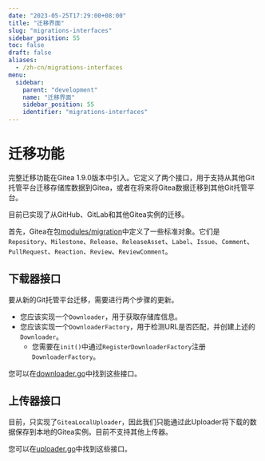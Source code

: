 ```yaml
---
date: "2023-05-25T17:29:00+08:00"
title: "迁移界面"
slug: "migrations-interfaces"
sidebar_position: 55
toc: false
draft: false
aliases:
  - /zh-cn/migrations-interfaces
menu:
  sidebar:
    parent: "development"
    name: "迁移界面"
    sidebar_position: 55
    identifier: "migrations-interfaces"
---
```


# 迁移功能

完整迁移功能在Gitea 1.9.0版本中引入。它定义了两个接口，用于支持从其他Git托管平台迁移存储库数据到Gitea，或者在将来将Gitea数据迁移到其他Git托管平台。

目前已实现了从GitHub、GitLab和其他Gitea实例的迁移。

首先，Gitea在包[modules/migration](https://github.com/go-gitea/gitea/tree/main/modules/migration)中定义了一些标准对象。它们是`Repository`、`Milestone`、`Release`、`ReleaseAsset`、`Label`、`Issue`、`Comment`、`PullRequest`、`Reaction`、`Review`、`ReviewComment`。

## 下载器接口

要从新的Git托管平台迁移，需要进行两个步骤的更新。

- 您应该实现一个`Downloader`，用于获取存储库信息。
- 您应该实现一个`DownloaderFactory`，用于检测URL是否匹配，并创建上述的`Downloader`。
  - 您需要在`init()`中通过`RegisterDownloaderFactory`注册`DownloaderFactory`。

您可以在[downloader.go](https://github.com/go-gitea/gitea/blob/main/modules/migration/downloader.go)中找到这些接口。

## 上传器接口

目前，只实现了`GiteaLocalUploader`，因此我们只能通过此Uploader将下载的数据保存到本地的Gitea实例。目前不支持其他上传器。

您可以在[uploader.go](https://github.com/go-gitea/gitea/blob/main/modules/migration/uploader.go)中找到这些接口。
